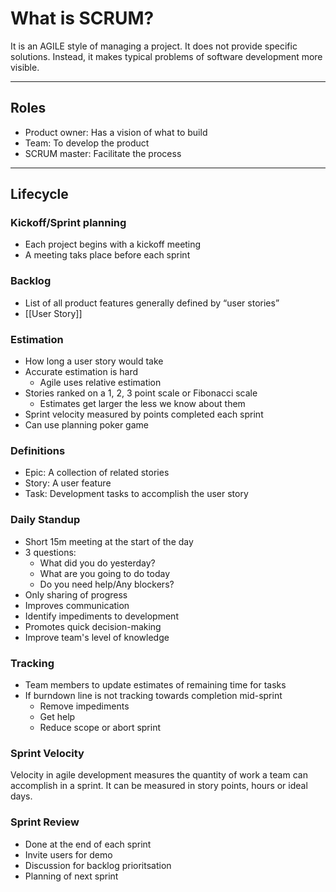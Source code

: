 # What is SCRUM?
It is an AGILE style of managing a project.
It does not provide specific solutions. Instead, it makes typical problems of software development more visible.

--------
## Roles
- Product owner: Has a vision of what to build
- Team: To develop the product
- SCRUM master: Facilitate the process

-------
## Lifecycle

### Kickoff/Sprint planning
- Each project begins with a kickoff meeting
- A meeting taks place before each sprint

### Backlog
- List of all product features generally defined by “user stories”
- [[User Story]]

### Estimation
- How long a user story would take
- Accurate estimation is hard
	- Agile uses relative estimation
- Stories ranked on a 1, 2, 3 point scale or Fibonacci scale
	- Estimates get larger the less we know about them
- Sprint velocity measured by points completed each sprint
- Can use planning poker game

### Definitions
- Epic: A collection of related stories
- Story: A user feature
- Task: Development tasks to accomplish the user story

### Daily Standup
- Short 15m meeting at the start of the day
- 3 questions:
	- What did you do yesterday?
	- What are you going to do today
	- Do you need help/Any blockers?
- Only sharing of progress
- Improves communication
- Identify impediments to development
- Promotes quick decision-making
- Improve team's level of knowledge

### Tracking
- Team members to update estimates of remaining time for tasks
- If burndown line is not tracking towards completion mid-sprint
	- Remove impediments
	- Get help
	- Reduce scope or abort sprint

### Sprint Velocity
Velocity in agile development measures the quantity of work a team can accomplish in a sprint. It can be measured in story points, hours or ideal days.

### Sprint Review
- Done at the end of each sprint
- Invite users for demo
- Discussion for backlog prioritsation
- Planning of next sprint

